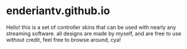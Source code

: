 # enderiantv.github.io
Hello! this is a set of controller skins that can be used with nearly any streaming software.
all designs are made by myself, and are free to use without credit, feel free to browse around, cya!
